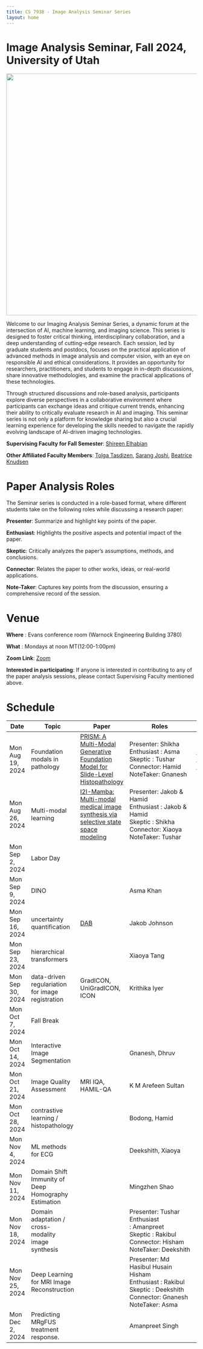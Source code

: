 ```yaml
---
title: CS 7938 - Image Analysis Seminar Series
layout: home
---
```


<!-- <details open markdown="block">
  <summary>
    Table of contents
  </summary>
  {: .text-delta }
1. TOC
{:toc}
</details> -->

<!-- # <span style="color:black;">Image Analysis Seminar, Fall 2024, University of Utah</span> -->
# Image Analysis Seminar, Fall 2024, University of Utah 

<img src='class-pic.png' width="1000" height="640">

Welcome to our Imaging Analysis Seminar Series, a dynamic forum at the intersection of AI, machine learning, and imaging science. This series is designed to foster critical thinking, interdisciplinary collaboration, and a deep understanding of cutting-edge research. Each session, led by graduate students and postdocs, focuses on the practical application of advanced methods in image analysis and computer vision, with an eye on responsible AI and ethical considerations. It provides an opportunity for researchers, practitioners, and students to engage in in-depth discussions, share innovative methodologies, and examine the practical applications of these technologies.  

Through structured discussions and role-based analysis, participants explore diverse perspectives in a collaborative environment where participants can exchange ideas and critique current trends, enhancing their ability to critically evaluate research in AI and imaging. This seminar series is not only a platform for knowledge sharing but also a crucial learning experience for developing the skills needed to navigate the rapidly evolving landscape of AI-driven imaging technologies.

**Supervising Faculty for Fall Semester**: [Shireen Elhabian](https://www.sci.utah.edu/~shireen/)

**Other Affiliated Faculty Members**: [Tolga Tasdizen](https://www.sci.utah.edu/~tolga/), [Sarang Joshi](https://www.bme.utah.edu/profile/?unid=u0492366), [Beatrice Knudsen](https://healthcare.utah.edu/find-a-doctor/beatrice-s-knudsen)

<!-- # <span style="color:brown;">Roles</span> -->

# Paper Analysis Roles

The Seminar series is conducted in a role-based format, where different students take on the following roles while discussing a research paper:

**Presenter**: Summarize and highlight key points of the paper.

**Enthusiast**: Highlights the positive aspects and potential impact of the paper.

**Skeptic**: Critically analyzes the paper’s assumptions, methods, and conclusions.

**Connector**: Relates the paper to other works, ideas, or real-world applications.

**Note-Taker**: Captures key points from the discussion, ensuring a comprehensive record of the session.

<!-- # <span style="color:red;">Venue</span> -->

# Venue

**Where** : Evans conference room (Warnock Engineering Building 3780)

**What** : Mondays at noon MT(12:00-1:00pm)

**Zoom Link**: [Zoom](https://utah.zoom.us/j/91366600599?pwd=eYMNAYsdFo9rThc5JMZoNOcbM3tdRo.1)

**Interested in participating**: If anyone is interested in contributing to any of the paper analysis sessions, please contact Supervising Faculty mentioned above.

<!-- # <span style="color:magenta;">Schedule</span> -->
# Schedule

| Date             | Topic                                               | Paper                                                                                                                | Roles                                                                                                                       | Slides                                                                                                                    |
| ---------------- | --------------------------------------------------- | -------------------------------------------------------------------------------------------------------------------- | --------------------------------------------------------------------------------------------------------------------------- | ------------------------------------------------------------------------------------------------------------------------- |
| Mon Aug 19, 2024 | Foundation modals in pathology                      | [PRISM: A Multi-Modal Generative Foundation Model for Slide-Level Histopathology](https://arxiv.org/abs/2405.10254)  | Presenter: Shikha<br>Enthusiast : Asma<br>Skeptic : Tushar<br>Connector: Hamid<br>NoteTaker: Gnanesh                        | [Foundation Models in Histopathology](https://drive.google.com/file/d/1_8onG9bwkXnuGvB5jRlvlK37tSIqAscv/view?usp=sharing) |
| Mon Aug 26, 2024 | Multi-modal learning                                | [I2I-Mamba: Multi-modal medical image synthesis via selective state space modeling](http://arxiv.org/abs/2405.14022) | Presenter: Jakob & Hamid<br>Enthusiast : Jakob & Hamid<br>Skeptic : Shikha<br>Connector: Xiaoya<br>NoteTaker: Tushar        |                                                                                                                           |
| Mon Sep 2, 2024  | Labor Day                                           |                                                                                                                      |                                                                                                                             |                                                                                                                           |
| Mon Sep 9, 2024  | DINO                                                |                                                                                                                      | Asma Khan                                                                                                                   |                                                                                                                           |
| Mon Sep 16, 2024 | uncertainty quantification                          | [DAB](https://arxiv.org/abs/2406.10775)                                                                              | Jakob Johnson                                                                                                               |                                                                                                                           |
| Mon Sep 23, 2024 | hierarchical transformers                           |                                                                                                                      | Xiaoya Tang                                                                                                                 |                                                                                                                           |
| Mon Sep 30, 2024 | data-driven regulariation for image registration    | GradICON, UniGradICON, ICON                                                                                          | Krithika Iyer                                                                                                               |                                                                                                                           |
| Mon Oct 7, 2024  | Fall Break                                          |                                                                                                                      |                                                                                                                             |                                                                                                                           |
| Mon Oct 14, 2024 | Interactive Image Segmentation                      |                                                                                                                      | Gnanesh, Dhruv                                                                                                              |                                                                                                                           |
| Mon Oct 21, 2024 | Image Quality Assessment                            | MRI IQA, HAMIL-QA                                                                                                    | K M Arefeen Sultan                                                                                                          |                                                                                                                           |
| Mon Oct 28, 2024 | contrastive learning / histopathology               |                                                                                                                      | Bodong, Hamid                                                                                                               |                                                                                                                           |
| Mon Nov 4, 2024  | ML methods for ECG                                  |                                                                                                                      | Deekshith, Xiaoya                                                                                                           |                                                                                                                           |
| Mon Nov 11, 2024 | Domain Shift Immunity of Deep Homography Estimation |                                                                                                                      | Mingzhen Shao                                                                                                               |                                                                                                                           |
| Mon Nov 18, 2024 | Domain adaptation / cross-modality image synthesis  |                                                                                                                      | Presenter: Tushar<br>Enthusiast : Amanpreet<br>Skeptic : Rakibul<br>Connector: Hisham<br>NoteTaker: Deekshith               |                                                                                                                           |
| Mon Nov 25, 2024 | Deep Learning for MRI Image Reconstruction          |                                                                                                                      | Presenter: Md Hasibul Husain Hisham<br>Enthusiast : Rakibul<br>Skeptic : Deekshith<br>Connector: Gnanesh<br>NoteTaker: Asma |                                                                                                                           |
| Mon Dec 2, 2024  | Predicting MRgFUS treatment response.               |                                                                                                                      | Amanpreet Singh                                                                                                             |
